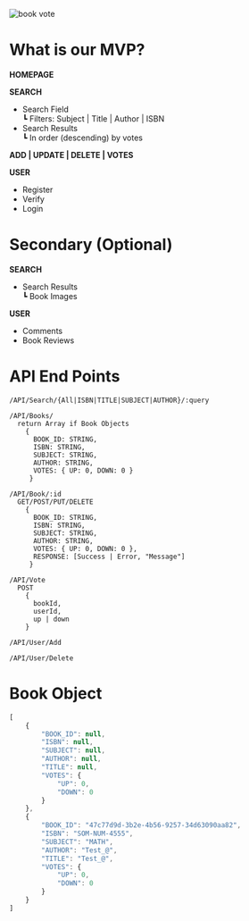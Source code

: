 ![book vote](https://i.imgur.com/oYmqort.png)

# What is our MVP?

**HOMEPAGE**

**SEARCH**  
* Search Field  
┗ Filters: Subject | Title | Author | ISBN
* Search Results  
┗ In order (descending) by votes

**ADD | UPDATE | DELETE | VOTES**

**USER**
* Register
* Verify
* Login

# Secondary (Optional)

**SEARCH**
* Search Results  
┗ Book Images

**USER**
* Comments
* Book Reviews

# API End Points

```
/API/Search/{All|ISBN|TITLE|SUBJECT|AUTHOR}/:query
```
```
/API/Books/
  return Array if Book Objects
    {
      BOOK_ID: STRING,
      ISBN: STRING,
      SUBJECT: STRING,
      AUTHOR: STRING,
      VOTES: { UP: 0, DOWN: 0 }
     }
```
```
/API/Book/:id
  GET/POST/PUT/DELETE
    {
      BOOK_ID: STRING,
      ISBN: STRING,
      SUBJECT: STRING,
      AUTHOR: STRING,
      VOTES: { UP: 0, DOWN: 0 },
      RESPONSE: [Success | Error, "Message"]
     }
```
```
/API/Vote
  POST
    {
      bookId,
      userId,
      up | down
    }
```
```
/API/User/Add
```
```
/API/User/Delete
```

# Book Object

``` JavaScript
[
    {
        "BOOK_ID": null,
        "ISBN": null,
        "SUBJECT": null,
        "AUTHOR": null,
        "TITLE": null,
        "VOTES": {
            "UP": 0,
            "DOWN": 0
        }
    },
    {
        "BOOK_ID": "47c77d9d-3b2e-4b56-9257-34d63090aa82",
        "ISBN": "SOM-NUM-4555",
        "SUBJECT": "MATH",
        "AUTHOR": "Test_@",
        "TITLE": "Test_@",
        "VOTES": {
            "UP": 0,
            "DOWN": 0
        }
    }
]
```